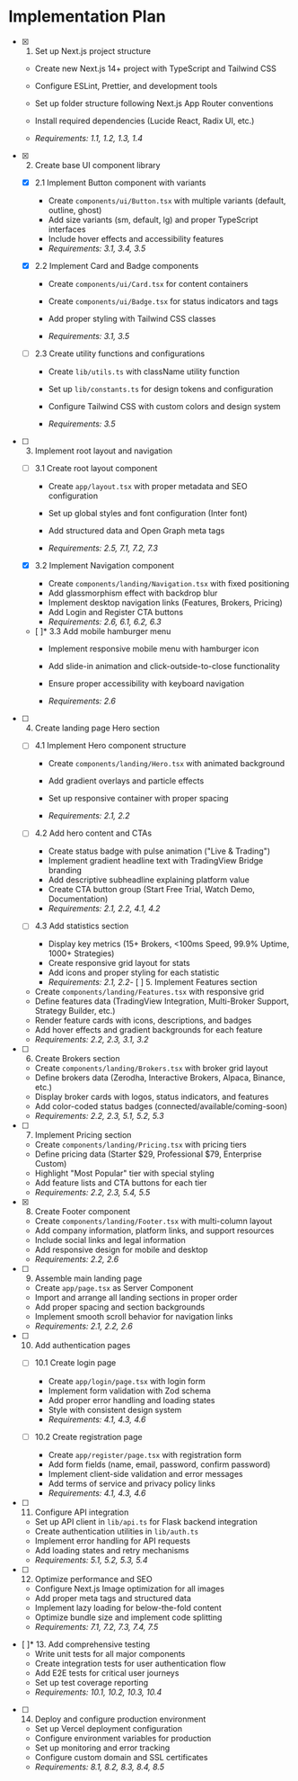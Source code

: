 # Implementation Plan

- [x] 1. Set up Next.js project structure




  - Create new Next.js 14+ project with TypeScript and Tailwind CSS
  - Configure ESLint, Prettier, and development tools
  - Set up folder structure following Next.js App Router conventions
  - Install required dependencies (Lucide React, Radix UI, etc.)




  - _Requirements: 1.1, 1.2, 1.3, 1.4_

- [x] 2. Create base UI component library

  - [x] 2.1 Implement Button component with variants


    - Create `components/ui/Button.tsx` with multiple variants (default, outline, ghost)
    - Add size variants (sm, default, lg) and proper TypeScript interfaces
    - Include hover effects and accessibility features
    - _Requirements: 3.1, 3.4, 3.5_



  - [x] 2.2 Implement Card and Badge components



    - Create `components/ui/Card.tsx` for content containers




    - Create `components/ui/Badge.tsx` for status indicators and tags
    - Add proper styling with Tailwind CSS classes
    - _Requirements: 3.1, 3.5_





  - [ ] 2.3 Create utility functions and configurations
    - Create `lib/utils.ts` with className utility function



    - Set up `lib/constants.ts` for design tokens and configuration
    - Configure Tailwind CSS with custom colors and design system
    - _Requirements: 3.5_

- [ ] 3. Implement root layout and navigation
  - [ ] 3.1 Create root layout component
    - Create `app/layout.tsx` with proper metadata and SEO configuration
    - Set up global styles and font configuration (Inter font)





    - Add structured data and Open Graph meta tags
    - _Requirements: 2.5, 7.1, 7.2, 7.3_

  - [x] 3.2 Implement Navigation component

    - Create `components/landing/Navigation.tsx` with fixed positioning
    - Add glassmorphism effect with backdrop blur
    - Implement desktop navigation links (Features, Brokers, Pricing)
    - Add Login and Register CTA buttons
    - _Requirements: 2.6, 6.1, 6.2, 6.3_






  - [ ]* 3.3 Add mobile hamburger menu
    - Implement responsive mobile menu with hamburger icon
    - Add slide-in animation and click-outside-to-close functionality

    - Ensure proper accessibility with keyboard navigation
    - _Requirements: 2.6_

- [ ] 4. Create landing page Hero section
  - [ ] 4.1 Implement Hero component structure
    - Create `components/landing/Hero.tsx` with animated background

    - Add gradient overlays and particle effects
    - Set up responsive container with proper spacing
    - _Requirements: 2.1, 2.2_

  - [ ] 4.2 Add hero content and CTAs
    - Create status badge with pulse animation ("Live & Trading")
    - Implement gradient headline text with TradingView Bridge branding
    - Add descriptive subheadline explaining platform value
    - Create CTA button group (Start Free Trial, Watch Demo, Documentation)
    - _Requirements: 2.1, 2.2, 4.1, 4.2_

  - [ ] 4.3 Add statistics section
    - Display key metrics (15+ Brokers, <100ms Speed, 99.9% Uptime, 1000+ Strategies)
    - Create responsive grid layout for stats
    - Add icons and proper styling for each statistic
    - _Requirements: 2.1, 2.2_- [ ] 5. 
Implement Features section
  - Create `components/landing/Features.tsx` with responsive grid
  - Define features data (TradingView Integration, Multi-Broker Support, Strategy Builder, etc.)
  - Render feature cards with icons, descriptions, and badges
  - Add hover effects and gradient backgrounds for each feature
  - _Requirements: 2.2, 2.3, 3.1, 3.2_

- [ ] 6. Create Brokers section
  - Create `components/landing/Brokers.tsx` with broker grid layout
  - Define brokers data (Zerodha, Interactive Brokers, Alpaca, Binance, etc.)
  - Display broker cards with logos, status indicators, and features
  - Add color-coded status badges (connected/available/coming-soon)
  - _Requirements: 2.2, 2.3, 5.1, 5.2, 5.3_

- [ ] 7. Implement Pricing section
  - Create `components/landing/Pricing.tsx` with pricing tiers
  - Define pricing data (Starter $29, Professional $79, Enterprise Custom)
  - Highlight "Most Popular" tier with special styling
  - Add feature lists and CTA buttons for each tier
  - _Requirements: 2.2, 2.3, 5.4, 5.5_

- [x] 8. Create Footer component


  - Create `components/landing/Footer.tsx` with multi-column layout
  - Add company information, platform links, and support resources
  - Include social links and legal information
  - Add responsive design for mobile and desktop
  - _Requirements: 2.2, 2.6_




- [ ] 9. Assemble main landing page
  - Create `app/page.tsx` as Server Component
  - Import and arrange all landing sections in proper order
  - Add proper spacing and section backgrounds
  - Implement smooth scroll behavior for navigation links
  - _Requirements: 2.1, 2.2, 2.6_

- [ ] 10. Add authentication pages
  - [ ] 10.1 Create login page
    - Create `app/login/page.tsx` with login form
    - Implement form validation with Zod schema
    - Add proper error handling and loading states
    - Style with consistent design system
    - _Requirements: 4.1, 4.3, 4.6_

  - [ ] 10.2 Create registration page
    - Create `app/register/page.tsx` with registration form
    - Add form fields (name, email, password, confirm password)
    - Implement client-side validation and error messages
    - Add terms of service and privacy policy links
    - _Requirements: 4.1, 4.3, 4.6_

- [ ] 11. Configure API integration
  - Set up API client in `lib/api.ts` for Flask backend integration
  - Create authentication utilities in `lib/auth.ts`
  - Implement error handling for API requests
  - Add loading states and retry mechanisms
  - _Requirements: 5.1, 5.2, 5.3, 5.4_

- [ ] 12. Optimize performance and SEO
  - Configure Next.js Image optimization for all images
  - Add proper meta tags and structured data
  - Implement lazy loading for below-the-fold content
  - Optimize bundle size and implement code splitting
  - _Requirements: 7.1, 7.2, 7.3, 7.4, 7.5_

- [ ]* 13. Add comprehensive testing
  - Write unit tests for all major components
  - Create integration tests for user authentication flow
  - Add E2E tests for critical user journeys
  - Set up test coverage reporting
  - _Requirements: 10.1, 10.2, 10.3, 10.4_

- [ ] 14. Deploy and configure production environment
  - Set up Vercel deployment configuration
  - Configure environment variables for production
  - Set up monitoring and error tracking
  - Configure custom domain and SSL certificates
  - _Requirements: 8.1, 8.2, 8.3, 8.4, 8.5_